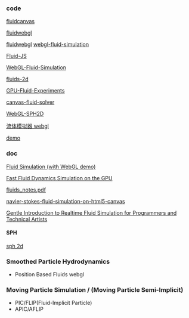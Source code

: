 ### code

[fluidcanvas](https://29a.ch/sandbox/2012/fluidcanvas/)

[fluidwebgl](https://github.com/jwagner/fluidwebgl)

[fluidwebgl](https://29a.ch/sandbox/2012/fluidwebgl/)
[webgl-fluid-simulation](https://29a.ch/2012/12/16/webgl-fluid-simulation)

[Fluid-JS](https://github.com/malik-tillman/Fluid-JS)

[WebGL-Fluid-Simulation](https://github.com/PavelDoGreat/WebGL-Fluid-Simulation)

[fluids-2d](https://github.com/mharrys/fluids-2d)

[GPU-Fluid-Experiments](https://github.com/haxiomic/GPU-Fluid-Experiments)

[canvas-fluid-solver](https://github.com/topaz1008/canvas-fluid-solver)

[WebGL-SPH2D](https://lightsteelblue.github.io/WebGL-SPH2D/)

[流体模拟器 webgl](https://github.com/portsmouth/Trinity)

[demo](https://nerget.com/fluidSim/)

### doc

[Fluid Simulation (with WebGL demo)](http://jamie-wong.com/2016/08/05/webgl-fluid-simulation/)

[ Fast Fluid Dynamics Simulation on the GPU](https://developer.download.nvidia.com/books/HTML/gpugems/gpugems_ch38.html)

[fluids_notes.pdf](https://www.cs.ubc.ca/~rbridson/fluidsimulation/fluids_notes.pdf)

[navier-stokes-fluid-simulation-on-html5-canvas](https://www.esimov.com/2014/01/navier-stokes-fluid-simulation-on-html5-canvas#.Yg5h9ZNBwV8)

[Gentle Introduction to Realtime Fluid Simulation for Programmers and Technical Artists](https://shahriyarshahrabi.medium.com/gentle-introduction-to-fluid-simulation-for-programmers-and-technical-artists-7c0045c40bac)

#### SPH

[sph 2d](https://p.brm.sk/fluid/)

### Smoothed Particle Hydrodynamics

- Position Based Fluids webgl

### Moving Particle Simulation / (Moving Particle Semi-Implicit)

- PIC/FLIP(Fluid-Implicit Particle)
- APIC/AFLIP

